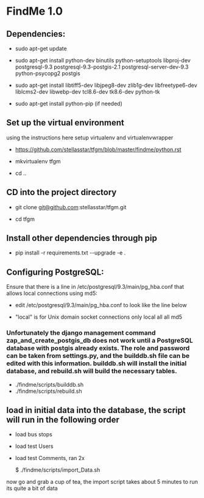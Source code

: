 # FindMe 1.0

## Dependencies:

- sudo apt-get update

- sudo apt-get install python-dev binutils python-setuptools libproj-dev postgresql-9.3 postgresql-9.3-postgis-2.1 postgresql-server-dev-9.3 python-psycopg2 postgis

- sudo apt-get install libtiff5-dev libjpeg8-dev zlib1g-dev libfreetype6-dev liblcms2-dev libwebp-dev tcl8.6-dev tk8.6-dev python-tk

- sudo apt-get install python-pip (if needed)

## Set up the virtual environment
using the instructions here setup virtualenv and virtualenvwrapper
- https://github.com/stellasstar/tfgm/blob/master/findme/python.rst

- mkvirtualenv tfgm
- cd ..

## CD into the project directory
- git clone git@github.com:stellasstar/tfgm.git

- cd tfgm

## Install other dependencies through pip 
- pip install -r requirements.txt --upgrade -e .

## Configuring PostgreSQL:

Ensure that there is a line in /etc/postgresql/9.3/main/pg_hba.conf that allows local connections using md5:
- edit /etc/postgresql/9.3/main/pg_hba.conf to look like the line below

- "local" is for Unix domain socket connections only local all all md5

### Unfortunately the django management command zap_and_create_postgis_db does not work until a PostgreSQL database with postgis already exists. The role and password can be taken from settings.py, and the builddb.sh file can be edited with this information. builddb.sh will install the initial database, and rebuild.sh will build the necessary tables.

- ./findme/scripts/builddb.sh 
- ./findme/scripts/rebuild.sh

## load in initial data into the database, the script will run in the following order

- load bus stops

- load test Users

- load test Comments, ran 2x


    $ ./findme/scripts/import_Data.sh

now go and grab a cup of tea, the import script takes about 5 minutes to run
its quite a bit of data
